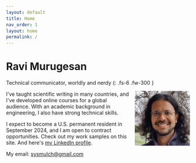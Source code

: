 ```yaml
---
layout: default
title: Home
nav_order: 1
layout: home
permalink: /
---
```


# Ravi Murugesan

Technical communicator, worldly and nerdy
{: .fs-6 .fw-300 }

<img style="float: right; max-width: 30%; margin-left:10px;" src="images/Photograph.jpg">

I've taught scientific writing in many countries, and I've developed online courses for a global audience. With an academic background in engineering, I also have strong technical skills.

I expect to become a U.S. permanent resident in September 2024, and I am open to contract opportunities. Check out my work samples on this site. And here's [my LinkedIn profile](https://www.linkedin.com/in/ravimurugesan/).

My email: <sysmulch@gmail.com>




